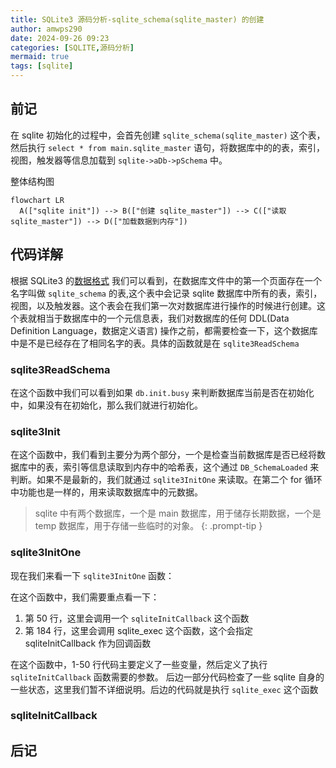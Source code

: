 ```yaml
---
title: SQLite3 源码分析-sqlite_schema(sqlite_master) 的创建
author: amwps290
date: 2024-09-26 09:23
categories: [SQLITE,源码分析]
mermaid: true
tags: [sqlite]
---
```


## 前记
在 sqlite 初始化的过程中，会首先创建 `sqlite_schema(sqlite_master)` 这个表，然后执行 `select * from main.sqlite_master` 语句，将数据库中的的表，索引，视图，触发器等信息加载到 `sqlite->aDb->pSchema` 中。

整体结构图

```mermaid
flowchart LR
  A(["sqlite init"]) --> B(["创建 sqlite_master"]) --> C(["读取 sqlite_master"]) --> D(["加载数据到内存"])
```



## 代码详解

根据 SQLite3 的[数据格式](https://www.sqlite.org/fileformat.html#b_tree_pages) 我们可以看到，在数据库文件中的第一个页面存在一个名字叫做 `sqlite_schema` 的表,这个表中会记录 sqlite 数据库中所有的表，索引，视图，以及触发器。这个表会在我们第一次对数据库进行操作的时候进行创建。这个表就相当于数据库中的一个元信息表，我们对数据库的任何 DDL(Data Definition Language，数据定义语言) 操作之前，都需要检查一下，这个数据库中是不是已经存在了相同名字的表。具体的函数就是在 `sqlite3ReadSchema`

### sqlite3ReadSchema

<script src="https://gist.github.com/amwps290/92e27acaf41edd10d7ba272504dfc371.js"></script>


在这个函数中我们可以看到如果 `db.init.busy` 来判断数据库当前是否在初始化中，如果没有在初始化，那么我们就进行初始化。


### sqlite3Init

<script src="https://gist.github.com/amwps290/686e9cf03aa80a4962b728cbafa4397b.js"></script>

在这个函数中，我们看到主要分为两个部分，一个是检查当前数据库是否已经将数据库中的表，索引等信息读取到内存中的哈希表，这个通过 `DB_SchemaLoaded` 来判断。如果不是最新的，我们就通过 `sqlite3InitOne` 来读取。在第二个 for 循环中功能也是一样的，用来读取数据库中的元数据。

<!-- markdownlint-capture -->
<!-- markdownlint-disable -->
> sqlite 中有两个数据库，一个是 main 数据库，用于储存长期数据，一个是 temp 数据库，用于存储一些临时的对象。
{: .prompt-tip }
<!-- markdownlint-restore -->


### sqlite3InitOne

现在我们来看一下 `sqlite3InitOne` 函数：

<script src="https://gist.github.com/amwps290/5a04cfd0c06651adb058bf03db8b3fc1.js"></script>

在这个函数中，我们需要重点看一下：
1. 第 50 行，这里会调用一个 `sqliteInitCallback` 这个函数
2. 第 184 行，这里会调用 sqlite_exec 这个函数，这个会指定 sqliteInitCallback 作为回调函数



在这个函数中，1-50 行代码主要定义了一些变量，然后定义了执行 `sqliteInitCallback` 函数需要的参数。
后边一部分代码检查了一些 sqlite 自身的一些状态，这里我们暂不详细说明。后边的代码就是执行 `sqlite_exec` 这个函数



### sqliteInitCallback


<script src="https://gist.github.com/amwps290/ea2fccb2b3894740e452ad77b394402c.js"></script>


## 后记

